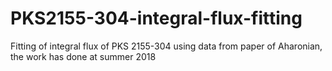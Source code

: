 # PKS2155-304-integral-flux-fitting
Fitting of integral flux of PKS 2155-304 using data from paper of Aharonian, the work has done at summer 2018 
